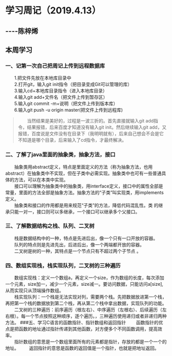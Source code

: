 # 学习周记（2019.4.13）
----陈梓烯
---
## 本周学习
### 一、记第一次自己把周记上传到远程数据库
　　1.把文件先放在本地库目录中  
　　2.打开git，输入git init指令（把目录变成Git可以管理的库）  
　　3.输入cd+本地库目录指令（进入本地库目录）  
　　4.输入git add+文件名（把文件上传到暂存区）  
　　5.输入git commit -m+说明（把文件上传到版本库）  
　　6.输入git push -u origin master(把文件上传到远程库)  
>　　当然结果是美好的，过程是一波三折的。首先直接就输入git add指令，结果报错，后来百度才知道没有输入git init。然后继续输入git add，又报错，百度说是文件没有在目录下（我明明就有），后来自己想会不会是它不知道是哪个目录，后来输入了cd指令，才最终解决。  
### 二、了解了java里面的抽象类，抽象方法，接口
　　抽象类用abstract定义，特点是里面定义的方法（称为抽象方法，也用abstract）在抽象类中不实现，但在子类中必需实现。抽象类中也可有一些普通具体的方法，可以在本类中实现。   
　　接口可以理解为抽象类中的抽象类，用interface定义，接口中的属性全部是常量，里面的方法全部是抽象方法。抽象方法的“子类”叫实现类，用implements定义。  
　　抽象类和接口的作用都是用来规范“子类”的方法，降低代码混乱性。类 的继承只能一对一，接口则可以多继承，一个接口可以继承多个父接口。
### 三、了解数据结构之栈、队列、二叉树
　　栈是数据结构中的一种，特点是先进后出，像一个只有一口开放的容器。  
　　队列的特点则是先进先出，后进后出，像一个两端都开放的容器。  
　　二叉树是树的一种，其特点是一个节点只有不超过两个子节点 。    
### 四、数组实现栈，栈实现队列，二叉树的三种遍历  
　　数组实现栈：定义一个数组a，再定义一个size，作为数组的长度，每次添加一个元素，size加一，减少一个元素，size减一。要访问数据，只能访问a[size],从而实现只从顶端操作数组。  
　　栈实现队列：一个栈是无法实现对列，需要两个栈。先把数据放进第一个栈，再把第一个栈的数据放到第二个栈，再从第二个栈中拿出数据，实现队列的功能。  
　　二叉树的三种遍历：前序遍历（根左右）、中序遍历（左根右）、后续遍历（左右根）。每一个节点按照这种顺序，逐个遍历。，三种遍历使用递归或者非递归两种方法。
###五、学习C语言的函数指针、指针数组和返回指针
　　函数指针的优点是把函数的地址通过指针传递到其他函数，对方便多个不同函数调用，提高效率。  
　　指针数组的意思是一个数组里面所有的元素都是指针，存放的都是一个一个的地址。
　　返回指针的意思是函数的返回值是一个指针，也就是把地址返回。
